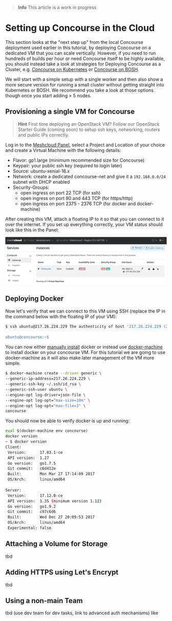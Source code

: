 > **Info** This article is a work in progress

# Setting up Concourse in the Cloud

This section looks at the "next step up" from the local Concourse deployment used earlier in this tutorial, by deploying Concourse on a dedicated VM that you can scale vertically. However, if you need to run hundreds of builds per hour or need Concourse itself to be highly available, you should instead take a look at strategies for Deploying Concourse as a Cluster, e.g. [Concourse on Kubernetes](https://github.com/kubernetes/charts/tree/master/stable/concourse) or [Concourse on BOSH](https://concourse.ci/clusters-with-bosh.html).

We will start with a simple setup with a single worker and then also show a more secure version for running a small cluster without getting straight into Kubernetes or BOSH. We recommend you take a look at those options though once you start adding &gt; 5 nodes.

## Provisioning a single VM for Concourse

> **Hint** First time deploying an OpenStack VM? Follow our OpenStack Starter Guide \(coming soon\) to setup ssh keys, networking, routers and public IPs correctly.

Log in to the [Meshcloud Panel](https://panel.meshcloud.io), select a Project and Location of your choice and create a Virtual Machine with the following details:

* Flavor: gp1.large \(minimum recommended size for Concourse\)
* Keypair: your public ssh key \(required to login later\)
* Source: ubuntu-xenial-16.x
* Network: create a dedicated concourse-net and give it a `192.168.0.0/24` subnet with DHCP enabled
* Security-Groups:
  * open ingress on port 22 TCP \(for ssh\)
  * open ingress on port 80 and 443 TCP \(for https/http\)
  * open ingress on port 2375 - 2376 TCP \(for docker and docker-machine\)

After creating this VM, attach a floating IP to it so that you can connect to it over the internet. If you set up everything correctly, your VM status should look like this in the Panel:

![](/assets/concourse-vm.png)

## Deploying Docker

Now let's verify that we can connect to this VM using SSH \(replace the IP in the command below with the floating IP of your VM\):

```bash
$ ssh ubuntu@217.26.224.229 The authenticity of host '217.26.224.229 (217.26.224.229)' can't be established. ECDSA key fingerprint is SHA256:iKZW3x9SJ0GlQAnxMCjBv8vM5qNq3hde5c8k63flgOs. Are you sure you want to continue connecting (yes/no)? yes

ubuntu@concourse:~$
```

You can now either [manually install](https://docs.docker.com/engine/installation/linux/ubuntu/) docker or instead use [docker-machine](https://docs.docker.com/machine/install-machine/) to install docker on your concourse VM. For this tutorial we are going to use docker-machine as it will also make later management of the VM more simple.

```bash
$ docker-machine create --driver generic \
--generic-ip-address=217.26.224.229 \
--generic-ssh-key ~/.ssh/id_rsa \
--generic-ssh-user ubuntu \
--engine-opt log-driver=json-file \
--engine-opt log-opt="max-size=10m" \
--engine-opt log-opt="max-file=3" \
concourse
```

You should now be able to verify docker is up and running: 

```bash
eval $(docker-machine env concourse)
docker version
~ $ docker version
Client:
 Version:      17.03.1-ce
 API version:  1.27
 Go version:   go1.7.5
 Git commit:   c6d412e
 Built:        Mon Mar 27 17:14:09 2017
 OS/Arch:      linux/amd64

Server:
 Version:      17.12.0-ce
 API version:  1.35 (minimum version 1.12)
 Go version:   go1.9.2
 Git commit:   c97c6d6
 Built:        Wed Dec 27 20:09:53 2017
 OS/Arch:      linux/amd64
 Experimental: false
```

## Attaching a Volume for Storage

tbd

## Adding HTTPS using Let's Encrypt

tbd

## Using a non-main Team

tbd \(use dev team for dev tasks, link to advanced auth mechanisms\) like 

